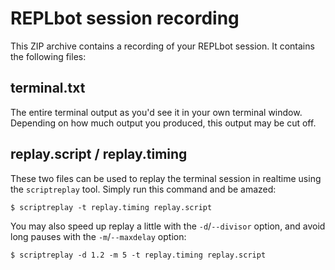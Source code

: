 # REPLbot session recording

This ZIP archive contains a recording of your REPLbot session.
It contains the following files:

## terminal.txt
The entire terminal output as you'd see it in your own terminal window. 
Depending on how much output you produced, this output may be cut off.

## replay.script / replay.timing
These two files can be used to replay the terminal session in realtime using
the `scriptreplay` tool. Simply run this command and be amazed:

```
$ scriptreplay -t replay.timing replay.script
```

You may also speed up replay a little with the `-d`/`--divisor` option, and avoid
long pauses with the `-m`/`--maxdelay` option:

```
$ scriptreplay -d 1.2 -m 5 -t replay.timing replay.script
```
